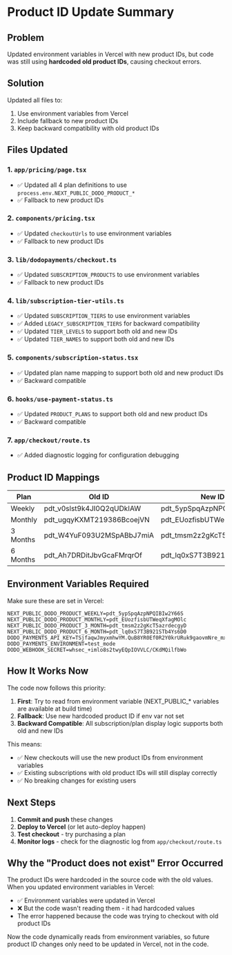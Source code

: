 # Product ID Update Summary

## Problem
Updated environment variables in Vercel with new product IDs, but code was still using **hardcoded old product IDs**, causing checkout errors.

## Solution
Updated all files to:
1. Use environment variables from Vercel
2. Include fallback to new product IDs
3. Keep backward compatibility with old product IDs

## Files Updated

### 1. `app/pricing/page.tsx`
- ✅ Updated all 4 plan definitions to use `process.env.NEXT_PUBLIC_DODO_PRODUCT_*`
- ✅ Fallback to new product IDs

### 2. `components/pricing.tsx`
- ✅ Updated `checkoutUrls` to use environment variables
- ✅ Fallback to new product IDs

### 3. `lib/dodopayments/checkout.ts`
- ✅ Updated `SUBSCRIPTION_PRODUCTS` to use environment variables
- ✅ Fallback to new product IDs

### 4. `lib/subscription-tier-utils.ts`
- ✅ Updated `SUBSCRIPTION_TIERS` to use environment variables
- ✅ Added `LEGACY_SUBSCRIPTION_TIERS` for backward compatibility
- ✅ Updated `TIER_LEVELS` to support both old and new IDs
- ✅ Updated `TIER_NAMES` to support both old and new IDs

### 5. `components/subscription-status.tsx`
- ✅ Updated plan name mapping to support both old and new product IDs
- ✅ Backward compatible

### 6. `hooks/use-payment-status.ts`
- ✅ Updated `PRODUCT_PLANS` to support both old and new product IDs
- ✅ Backward compatible

### 7. `app/checkout/route.ts`
- ✅ Added diagnostic logging for configuration debugging

## Product ID Mappings

| Plan | Old ID | New ID |
|------|--------|--------|
| Weekly | pdt_v0slst9k4JI0Q2qUDkIAW | pdt_5ypSpqAzpNPQIBIw2Y66S |
| Monthly | pdt_ugqyKXMT219386BcoejVN | pdt_EUozfisbUTWeqXfagMOlc |
| 3 Months | pdt_W4YuF093U2MSpABbJ7miA | pdt_tmsm2z2gKcT5azrdecgyD |
| 6 Months | pdt_Ah7DRDitJbvGcaFMrqrOf | pdt_lq0xS7T3B921STb4Ys6D0 |

## Environment Variables Required

Make sure these are set in Vercel:
```env
NEXT_PUBLIC_DODO_PRODUCT_WEEKLY=pdt_5ypSpqAzpNPQIBIw2Y66S
NEXT_PUBLIC_DODO_PRODUCT_MONTHLY=pdt_EUozfisbUTWeqXfagMOlc
NEXT_PUBLIC_DODO_PRODUCT_3_MONTH=pdt_tmsm2z2gKcT5azrdecgyD
NEXT_PUBLIC_DODO_PRODUCT_6_MONTH=pdt_lq0xS7T3B921STb4Ys6D0
DODO_PAYMENTS_API_KEY=TSjfaqwJmyxmhwYM.QuB8YR0Ef0R2Y0krURuk9gaovmNre_mxhwbukvllmxD9mUQW
DODO_PAYMENTS_ENVIRONMENT=test_mode
DODO_WEBHOOK_SECRET=whsec_+imlo8s2twyEQpIOVVLC/CKdMQilfbWo
```

## How It Works Now

The code now follows this priority:
1. **First**: Try to read from environment variable (NEXT_PUBLIC_* variables are available at build time)
2. **Fallback**: Use new hardcoded product ID if env var not set
3. **Backward Compatible**: All subscription/plan display logic supports both old and new IDs

This means:
- ✅ New checkouts will use the new product IDs from environment variables
- ✅ Existing subscriptions with old product IDs will still display correctly
- ✅ No breaking changes for existing users

## Next Steps

1. **Commit and push** these changes
2. **Deploy to Vercel** (or let auto-deploy happen)
3. **Test checkout** - try purchasing a plan
4. **Monitor logs** - check for the diagnostic log from `app/checkout/route.ts`

## Why the "Product does not exist" Error Occurred

The product IDs were hardcoded in the source code with the old values. When you updated environment variables in Vercel:
- ✅ Environment variables were updated in Vercel
- ❌ But the code wasn't reading them - it had hardcoded values
- The error happened because the code was trying to checkout with old product IDs

Now the code dynamically reads from environment variables, so future product ID changes only need to be updated in Vercel, not in the code.











